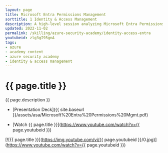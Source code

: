 ```yaml
---
layout: page
title: Microsoft Entra Permissions Management
sorttitle: 1 Identity & Access Management
description: A high-level session analyzing Microsoft Entra Permissions Management, covering security risks with unmanaged permissions, managing permissions across multi-cloud environments, least-privilege capabilities, Cloud Infrastructure Entitlements Management (CIEM), Privileged Access Management (PAM), Identity Governance & Administration, and more.
updated: 2022-11-02
permalink: /skilling/azure-security-academy/identity-access-entra
youtubeid: zlg3gI95gnA
tags: 
- azure
- academy content
- azure security academy
- identity & access management
---
```


# {{ page.title }}

{{ page.description }}

* [Presentation Deck]({{ site.baseurl }}/assets/asa/Microsoft%20Entra%20Permissions%20Mgmt.pdf)

* [Watch {{ page.title }}](https://www.youtube.com/watch?v={{ page.youtubeid }})

[![{{ page.title }}](https://img.youtube.com/vi/{{ page.youtubeid }}/0.jpg)](https://www.youtube.com/watch?v={{ page.youtubeid }})

